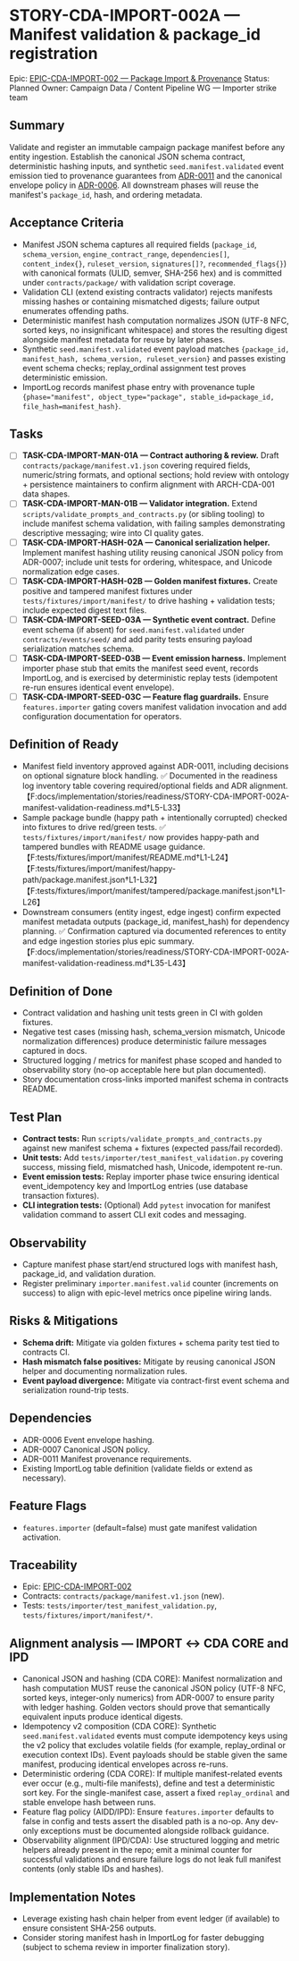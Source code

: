 # STORY-CDA-IMPORT-002A — Manifest validation & package_id registration

Epic: [EPIC-CDA-IMPORT-002 — Package Import & Provenance](/docs/implementation/epics/EPIC-CDA-IMPORT-002-package-import-and-provenance.md)
Status: Planned
Owner: Campaign Data / Content Pipeline WG — Importer strike team

## Summary
Validate and register an immutable campaign package manifest before any entity ingestion. Establish the canonical JSON schema contract, deterministic hashing inputs, and synthetic `seed.manifest.validated` event emission tied to provenance guarantees from [ADR-0011](../../adr/ADR-0011-package-import-provenance.md) and the canonical envelope policy in [ADR-0006](../../adr/ADR-0006-event-envelope-and-hash-chain.md). All downstream phases will reuse the manifest's `package_id`, hash, and ordering metadata.

## Acceptance Criteria
- Manifest JSON schema captures all required fields (`package_id`, `schema_version`, `engine_contract_range`, `dependencies[]`, `content_index{}`, `ruleset_version`, `signatures[]?`, `recommended_flags{}`) with canonical formats (ULID, semver, SHA-256 hex) and is committed under `contracts/package/` with validation script coverage.
- Validation CLI (extend existing contracts validator) rejects manifests missing hashes or containing mismatched digests; failure output enumerates offending paths.
- Deterministic manifest hash computation normalizes JSON (UTF-8 NFC, sorted keys, no insignificant whitespace) and stores the resulting digest alongside manifest metadata for reuse by later phases.
- Synthetic `seed.manifest.validated` event payload matches `{package_id, manifest_hash, schema_version, ruleset_version}` and passes existing event schema checks; replay_ordinal assignment test proves deterministic emission.
- ImportLog records manifest phase entry with provenance tuple `{phase="manifest", object_type="package", stable_id=package_id, file_hash=manifest_hash}`.

## Tasks
- [ ] **TASK-CDA-IMPORT-MAN-01A — Contract authoring & review.** Draft `contracts/package/manifest.v1.json` covering required fields, numeric/string formats, and optional sections; hold review with ontology + persistence maintainers to confirm alignment with ARCH-CDA-001 data shapes.
- [ ] **TASK-CDA-IMPORT-MAN-01B — Validator integration.** Extend `scripts/validate_prompts_and_contracts.py` (or sibling tooling) to include manifest schema validation, with failing samples demonstrating descriptive messaging; wire into CI quality gates.
- [ ] **TASK-CDA-IMPORT-HASH-02A — Canonical serialization helper.** Implement manifest hashing utility reusing canonical JSON policy from ADR-0007; include unit tests for ordering, whitespace, and Unicode normalization edge cases.
- [ ] **TASK-CDA-IMPORT-HASH-02B — Golden manifest fixtures.** Create positive and tampered manifest fixtures under `tests/fixtures/import/manifest/` to drive hashing + validation tests; include expected digest text files.
- [ ] **TASK-CDA-IMPORT-SEED-03A — Synthetic event contract.** Define event schema (if absent) for `seed.manifest.validated` under `contracts/events/seed/` and add parity tests ensuring payload serialization matches schema.
- [ ] **TASK-CDA-IMPORT-SEED-03B — Event emission harness.** Implement importer phase stub that emits the manifest seed event, records ImportLog, and is exercised by deterministic replay tests (idempotent re-run ensures identical event envelope).
- [ ] **TASK-CDA-IMPORT-SEED-03C — Feature flag guardrails.** Ensure `features.importer` gating covers manifest validation invocation and add configuration documentation for operators.

## Definition of Ready
- Manifest field inventory approved against ADR-0011, including decisions on optional signature block handling. ✅ Documented in the readiness log inventory table covering required/optional fields and ADR alignment.【F:docs/implementation/stories/readiness/STORY-CDA-IMPORT-002A-manifest-validation-readiness.md†L5-L33】
- Sample package bundle (happy path + intentionally corrupted) checked into fixtures to drive red/green tests. ✅ `tests/fixtures/import/manifest/` now provides happy-path and tampered bundles with README usage guidance.【F:tests/fixtures/import/manifest/README.md†L1-L24】【F:tests/fixtures/import/manifest/happy-path/package.manifest.json†L1-L32】【F:tests/fixtures/import/manifest/tampered/package.manifest.json†L1-L26】
- Downstream consumers (entity ingest, edge ingest) confirm expected manifest metadata outputs (package_id, manifest_hash) for dependency planning. ✅ Confirmation captured via documented references to entity and edge ingestion stories plus epic summary.【F:docs/implementation/stories/readiness/STORY-CDA-IMPORT-002A-manifest-validation-readiness.md†L35-L43】

## Definition of Done
- Contract validation and hashing unit tests green in CI with golden fixtures.
- Negative test cases (missing hash, schema_version mismatch, Unicode normalization differences) produce deterministic failure messages captured in docs.
- Structured logging / metrics for manifest phase scoped and handed to observability story (no-op acceptable here but plan documented).
- Story documentation cross-links imported manifest schema in contracts README.

## Test Plan
- **Contract tests:** Run `scripts/validate_prompts_and_contracts.py` against new manifest schema + fixtures (expected pass/fail recorded).
- **Unit tests:** Add `tests/importer/test_manifest_validation.py` covering success, missing field, mismatched hash, Unicode, idempotent re-run.
- **Event emission tests:** Replay importer phase twice ensuring identical event_idempotency key and ImportLog entries (use database transaction fixtures).
- **CLI integration tests:** (Optional) Add `pytest` invocation for manifest validation command to assert CLI exit codes and messaging.

## Observability
- Capture manifest phase start/end structured logs with manifest hash, package_id, and validation duration.
- Register preliminary `importer.manifest.valid` counter (increments on success) to align with epic-level metrics once pipeline wiring lands.

## Risks & Mitigations
- **Schema drift:** Mitigate via golden fixtures + schema parity test tied to contracts CI.
- **Hash mismatch false positives:** Mitigate by reusing canonical JSON helper and documenting normalization rules.
- **Event payload divergence:** Mitigate via contract-first event schema and serialization round-trip tests.

## Dependencies
- ADR-0006 Event envelope hashing.
- ADR-0007 Canonical JSON policy.
- ADR-0011 Manifest provenance requirements.
- Existing ImportLog table definition (validate fields or extend as necessary).

## Feature Flags
- `features.importer` (default=false) must gate manifest validation activation.

## Traceability
- Epic: [EPIC-CDA-IMPORT-002](/docs/implementation/epics/EPIC-CDA-IMPORT-002-package-import-and-provenance.md)
- Contracts: `contracts/package/manifest.v1.json` (new).
- Tests: `tests/importer/test_manifest_validation.py`, `tests/fixtures/import/manifest/*`.

## Alignment analysis — IMPORT ↔ CDA CORE and IPD
- Canonical JSON and hashing (CDA CORE): Manifest normalization and hash computation MUST reuse the canonical JSON policy (UTF-8 NFC, sorted keys, integer-only numerics) from ADR-0007 to ensure parity with ledger hashing. Golden vectors should prove that semantically equivalent inputs produce identical digests.
- Idempotency v2 composition (CDA CORE): Synthetic `seed.manifest.validated` events must compute idempotency keys using the v2 policy that excludes volatile fields (for example, replay_ordinal or execution context IDs). Event payloads should be stable given the same manifest, producing identical envelopes across re-runs.
- Deterministic ordering (CDA CORE): If multiple manifest-related events ever occur (e.g., multi-file manifests), define and test a deterministic sort key. For the single-manifest case, assert a fixed `replay_ordinal` and stable envelope hash between runs.
- Feature flag policy (AIDD/IPD): Ensure `features.importer` defaults to false in config and tests assert the disabled path is a no-op. Any dev-only exceptions must be documented alongside rollback guidance.
- Observability alignment (IPD/CDA): Use structured logging and metric helpers already present in the repo; emit a minimal counter for successful validations and ensure failure logs do not leak full manifest contents (only stable IDs and hashes).

## Implementation Notes
- Leverage existing hash chain helper from event ledger (if available) to ensure consistent SHA-256 outputs.
- Consider storing manifest hash in ImportLog for faster debugging (subject to schema review in importer finalization story).
